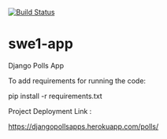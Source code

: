
[![Build Status](https://travis-ci.com/shivangpandya/swe1-app.svg?branch=master)](https://travis-ci.com/shivangpandya/swe1-app)


# swe1-app
Django Polls App

To add requirements for running the code:

pip install -r requirements.txt



Project Deployment Link : 

https://djangopollsapps.herokuapp.com/polls/



